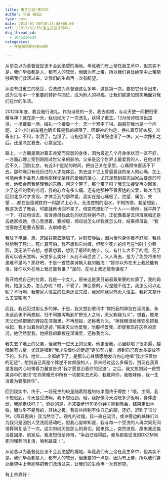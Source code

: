 ```yaml
---
title: 重生见证/朱玲玲
author: 守望 编辑2
type: post
date: 2013-01-30T10:15:58+00:00
url: /2013/01/30/重生见证朱玲玲/
dsq_thread_id:
  - 1845220624
categories:
  - 守望网络期刊第44期

---
```

从前总以为基督徒应该不会到绝望的境地，毕竟我们有上帝在我生命中，但其实不是，我们毕竟都是人，都有人的软弱，但因为有上帝，所以我们身处绝望中上帝能够把我们救活过来，让我们的生命再一次有盼望。<!--more-->

从没有过重生的感受，受洗成为基督徒这么多年，这是第一次。要把它分享出来，成为生命中一个重要的转折与回忆，成为别人的祝福，让我们能更加现实地面对我们在世的生活。

2012年年底，教会施行洗礼。作为诗班的一员，我去献唱，与众天使一同把归荣耀与神！就在那一天，我也经历了一次洗礼，获得了重生。12月份诗班演出加排，一场接着一场，婚礼一个接着一个，怎一个累字了得。距离在我也是一个问题， 2个小时的车程也确实算是我的极限了。因跟神的约定，挣扎着穿好衣服，准备出门。不料，水洒了，包湿了，诗袍也湿了，羽绒服也湿了一块，又一次挣扎之后，还是决定要去，心意坚定。

路上，一方面是面对着正难受而软弱的身体，因为最近几个月身体状况一直不好，一方面心理上受到刚刚过世父亲的影响。父亲是这个世界上最爱我的人，在他过世后不久，回到北京，有近3个星期的时间，把自己关在家里，心痛得快要活不下去，那种痛只有经历过的人才能体会。失去这个世上曾最爱我的亲人的心痛，加上可能再也不会有人像他那样无条件的爱我的担心，尤其是想到每次回家后要走的时候，他都会帮我整理我的东西，问这个带了，那个带了吗？我无法接受再次回家，少了这样的爱的唠叨，我的心会有多么痛。还有他那种不善表达的父爱，每次当我回到北京时才发现，才体会到的那种爱，我实在是心痛极了。绝望、痛苦、失望……都在坐稳城铁的一刹那涌上心头。无法控制的泪水，不知所措，甚至想到，我这次去了教会，可能就再也回不来了。但突然想到了一个人——师母，我平静了一下，打过电话去，告诉师母我此刻的状态特别不好，正犹豫着是去诗班献唱还是去她家找她，但心里想着，要顺服，师母说怎么样我就怎么样。结果师母说：“我觉得你还是要去服事，去献唱吧。”

我放下电话，想，这回只能去献唱了。片刻安静后，因为当时身体极不舒服，我竟然想到了死亡。死亡真可怕，我不想和它纠缠，但那个死亡的信号在当时十分强烈，我无法不去想。想着想着，想到了最坏的地步，哎，有什么大不了的呢，死了我可以去天堂啊，天堂多么美好！从此不再受苦了，义人离去，是为了免受将来的患难不是吗？那好吧，于是一首赞美诗飘入我的脑海：“除你以外在天上我还能有谁，除你以外在地上我还能有谁？”是的，在地上我还能有谁呢？

我开始找自己的位置，我是一个女儿，原来这是我目前最最重要的位置了，我的妈妈，她怎么办，怎么办呢？哎，不管了，神会管的，可是她不信主，我怎么可以走呢？不行啊，我带家人信主的任务还没完成，我家除我以外无人信主，我将来拿什么去交账呢？

而且，我还犯过那么多的罪。于是，我又想到歌词中“你把我的罪投在深海里，永永远远也不再想起，归于阿撒泻勒到旷野无人之地，天父称我为义”。想着，原来天父已经把我的罪投在深海里，不再想起，还称我为义。“擦我眼泪给我安慰把我扶起，我才沿着你的足迹。”原来天父他爱我，他那样爱我，即使我现在这样的景况，他仍然爱我，他把我的罪投在深海里，还称我为义。

我失去了地上的父亲，但我有一位天上的父亲，他更爱我，心里默唱了很多遍，越唱越有力量，尤其是唱到“我才沿着你的足迹”更加有力量，想到自己有太多要放不下的，名利、地位……全都放下了，是那么心甘情愿地发自内心地唱“我才沿着你的足迹”，想到自己真是个悖逆不肯顺服的人，原来经过这么多痛苦，到现在我真是发自内心地带着力量宣告说“我才愿意沿着你的足迹”。之后，我又想到另一首赞美诗中的歌词“在你荣耀光中所有一切都失去光彩，我敬拜你，我敬拜你，我一生活着为要敬拜你”。

回到现实中，终于，一场死生的较量随着路程的结束而终于得胜！“哦，主啊，我不想迟到，今天是受洗啊，我不想迟到，哦，我好像今天没吃多少饭啊，身体虚弱，我能走快吗？”。奇妙的是，本来要步行10多分钟才能到教会，结果走出地铁，腿似乎不是我的，轻快之极，我有些控制不住自己的脚，还好，迟到了10分钟，《奇异恩典》我当然会了。观礼的过程，我一直在流泪，或许旁边的姊妹们以为我只是因别人受洗而感动吧，但我心里却知道，我与每一个受洗的人再次同死同埋葬同复活了一次。这次的经历是那么的真切。回来路上，突然发现，原来我还能活着回来。到家后，我发短信给师母，“争战已经得胜，我与那些受洗的DXZM同死同埋葬同复活，哈利路亚！”。

从前总以为基督徒应该不会到绝望的境地，毕竟我们有上帝在我生命中，但其实不是，我们毕竟都是人，都有人的软弱，但重要的一点是，因为有上帝，所以我们身处绝望中上帝能够把我们救活过来，让我们的生命再一次有盼望。

有上帝真好！